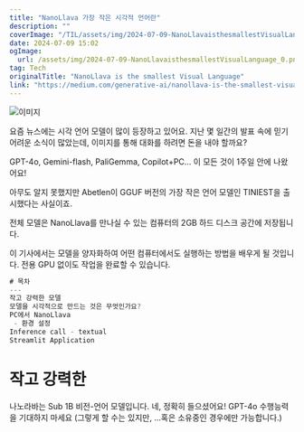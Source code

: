 ```yaml
---
title: "NanoLlava 가장 작은 시각적 언어란"
description: ""
coverImage: "/TIL/assets/img/2024-07-09-NanoLlavaisthesmallestVisualLanguage_0.png"
date: 2024-07-09 15:02
ogImage:
  url: /assets/img/2024-07-09-NanoLlavaisthesmallestVisualLanguage_0.png
tag: Tech
originalTitle: "NanoLlava is the smallest Visual Language"
link: "https://medium.com/generative-ai/nanollava-is-the-smallest-visual-language-9b89b139eadf"
---
```


![이미지](/TIL/assets/img/2024-07-09-NanoLlavaisthesmallestVisualLanguage_0.png)

요즘 뉴스에는 시각 언어 모델이 많이 등장하고 있어요. 지난 몇 일간의 발표 속에 믿기 어려운 소식이 많았는데, 이미지를 통해 대화를 하려면 돈을 내야 할까요?

GPT-4o, Gemini-flash, PaliGemma, Copilot+PC… 이 모든 것이 1주일 안에 나왔어요!

아무도 알지 못했지만 Abetlen이 GGUF 버전의 가장 작은 언어 모델인 TINIEST을 출시했다는 사실이죠.

<div class="content-ad"></div>

전체 모델은 NanoLlava를 만나실 수 있는 컴퓨터의 2GB 하드 디스크 공간에 저장됩니다.

이 기사에서는 모델을 양자화하여 어떤 컴퓨터에서도 실행하는 방법을 배우게 될 것입니다. 전용 GPU 없이도 작업을 완료할 수 있습니다.

```js
# 목차
---
작고 강력한 모델
모델을 시각적으로 만드는 것은 무엇인가요?
PC에서 NanoLlava
 - 환경 설정
Inference call - textual
Streamlit Application
```

# 작고 강력한

<div class="content-ad"></div>

나노라바는 Sub 1B 비전-언어 모델입니다. 네, 정확히 들으셨어요! GPT-4o 수행능력을 기대하지 마세요 (그렇게 할 수는 있지만, ...혹은 소유중인 경우에만 가능합니다.)
